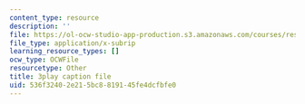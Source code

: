 ```yaml
---
content_type: resource
description: ''
file: https://ol-ocw-studio-app-production.s3.amazonaws.com/courses/res-9-003-brains-minds-and-machines-summer-course-summer-2015/536f32402e215bc8819145fe4dcfbfe0_NFFX81o9yRA.vtt
file_type: application/x-subrip
learning_resource_types: []
ocw_type: OCWFile
resourcetype: Other
title: 3play caption file
uid: 536f3240-2e21-5bc8-8191-45fe4dcfbfe0
---
```

